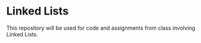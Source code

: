 # Linked Lists

This repository will be used for code and assignments from class involving Linked Lists.
